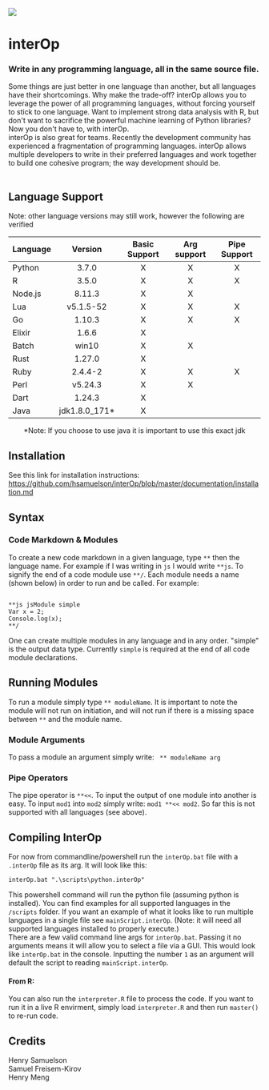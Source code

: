 ![](https://raw.githubusercontent.com/hsamuelson/interOp/master/logos.png)
# interOp
### Write in any programming language, all in the same source file. <br>
Some things are just better in one language than another, but all languages have their shortcomings. Why make the trade-off? interOp allows you to leverage the power of all programming languages, without forcing yourself to stick to one language. Want to implement strong data analysis with R, but don't want to sacrifice the powerful machine learning of Python libraries? Now you don't have to, with interOp.
<br>
interOp is also great for teams. Recently the development community has experienced a fragmentation of programming languages. interOp allows multiple developers to write in their preferred languages and work together to build one cohesive program; the way development should be.    
<br>

## Language Support
Note: other language versions may still work, however the following are verified
<center>

| Language | Version | Basic Support | Arg support | Pipe Support |
|:-------|:-----:|:-------:|:-------:|:-------:|
| Python|3.7.0 | X | X | X |  
| R |3.5.0| X | X | X | 
| Node.js |8.11.3| X | X  |  |
| Lua |v5.1.5-52| X | X |X |
| Go |1.10.3| X | X | X |  
| Elixir |1.6.6| X | |    |
| Batch |win10| X |X |    |
| Rust |1.27.0| X | |    |
| Ruby | 2.4.4-2| X | X|  X  |
| Perl | v5.24.3| X | X|    |
| Dart | 1.24.3| X | |    |
| Java | jdk1.8.0_171*| X |  |    |

*Note: If you choose to use java it is important to use this exact jdk
</center>

## Installation
See this link for installation instructions: <br>
https://github.com/hsamuelson/interOp/blob/master/documentation/installation.md

## Syntax 

### Code Markdown & Modules
To create a new code markdown in a given language, type ```**``` then the language name. For example if I was writing in ```js``` I would write ```**js```. To signify the end of a code module use ```**/```. Each module needs a name (shown below) in order to run and be called. For example:
```
 
**js jsModule simple
Var x = 2;
Console.log(x);
**/
```
One can create multiple modules in any language and in any order. "simple" is the output data type. Currently ```simple``` is required at the end of all code module declarations. 
## Running Modules
To run a module simply type ```** moduleName```. It is important to note the module will not run on initiation, and will not run if there is a missing space between ```**``` and the module name.
### Module Arguments
To pass a module an argument simply write: ``` ** moduleName arg```
### Pipe Operators 
The pipe operator is ```**<<```. To input the output of one module into another is easy. To input ```mod1``` into ```mod2``` simply write: ```mod1 **<< mod2```. So far this is not supported with all languages (see above).
## Compiling InterOp
For now from commandline/powershell run the ```interOp.bat``` file with a ```.interOp``` file as its arg. It will look like this:
```
interOp.bat ".\scripts\python.interOp"
```
This powershell command will run the python file (assuming python is installed). You can find examples for all supported languages in the ```/scripts``` folder. If you want an example of what it looks like to run multiple languages in a single file see ```mainScript.interOp```. (Note: it will need all supported languages installed to properly execute.) <br>
There are a few valid command line args for ```interOp.bat```. Passing it no arguments means it will allow you to select a file via a GUI. This would look like ```interOp.bat``` in the console. 
Inputting the number ```1``` as an argument will default the script to reading ```mainScript.interOp```.

#### From R:
You can also run the ```interpreter.R``` file to process the code. If you want to run it in a live R envirment, simply load ```interpreter.R``` and then run ```master()``` to re-run code.

## Credits
Henry Samuelson <br>
Samuel Freisem-Kirov <br>
Henry Meng
